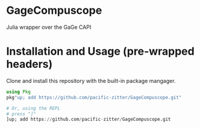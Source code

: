 # GageCompuscope
Julia wrapper over the GaGe CAPI

# Installation and Usage (pre-wrapped headers)
Clone and install this repository with the built-in package mangager.
 ```julia
 using Pkg
 pkg"up; add https://github.com/pacific-zitter/GageCompuscope.git"

 # Or, using the REPL
 # press "]"
 ]up; add https://github.com/pacific-zitter/GageCompuscope.git
 ```
 
